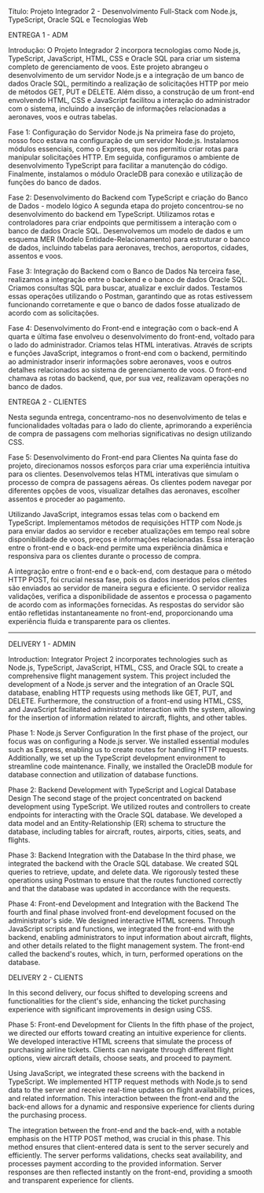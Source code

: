 Título: Projeto Integrador 2 - Desenvolvimento Full-Stack com Node.js, TypeScript, Oracle SQL e Tecnologias Web

ENTREGA 1 - ADM

Introdução:
O Projeto Integrador 2 incorpora tecnologias como Node.js, TypeScript, JavaScript, HTML, CSS e Oracle SQL para criar um sistema completo de gerenciamento de voos. Este projeto abrangeu o desenvolvimento de um servidor Node.js e a integração de um banco de dados Oracle SQL, permitindo a realização de solicitações HTTP por meio de métodos GET, PUT e DELETE. Além disso, a construção de um front-end envolvendo HTML, CSS e JavaScript facilitou a interação do administrador com o sistema, incluindo a inserção de informações relacionadas a aeronaves, voos e outras tabelas.

Fase 1: Configuração do Servidor Node.js
Na primeira fase do projeto, nosso foco estava na configuração de um servidor Node.js. Instalamos módulos essenciais, como o Express, que nos permitiu criar rotas para manipular solicitações HTTP. Em seguida, configuramos o ambiente de desenvolvimento TypeScript para facilitar a manutenção do código. Finalmente, instalamos o módulo OracleDB para conexão e utilização de funções do banco de dados.

Fase 2: Desenvolvimento do Backend com TypeScript e criação do Banco de Dados - modelo lógico
A segunda etapa do projeto concentrou-se no desenvolvimento do backend em TypeScript. Utilizamos rotas e controladores para criar endpoints que permitissem a interação com o banco de dados Oracle SQL. Desenvolvemos um modelo de dados e um esquema MER (Modelo Entidade-Relacionamento) para estruturar o banco de dados, incluindo tabelas para aeronaves, trechos, aeroportos, cidades, assentos e voos.

Fase 3: Integração do Backend com o Banco de Dados
Na terceira fase, realizamos a integração entre o backend e o banco de dados Oracle SQL. Criamos consultas SQL para buscar, atualizar e excluir dados. Testamos essas operações utilizando o Postman, garantindo que as rotas estivessem funcionando corretamente e que o banco de dados fosse atualizado de acordo com as solicitações.

Fase 4: Desenvolvimento do Front-end e integração com o back-end
A quarta e última fase envolveu o desenvolvimento do front-end, voltado para o lado do administrador. Criamos telas HTML interativas. Através de scripts e funções JavaScript, integramos o front-end com o backend, permitindo ao administrador inserir informações sobre aeronaves, voos e outros detalhes relacionados ao sistema de gerenciamento de voos. O front-end chamava as rotas do backend, que, por sua vez, realizavam operações no banco de dados.

ENTREGA 2 - CLIENTES

Nesta segunda entrega, concentramo-nos no desenvolvimento de telas e funcionalidades voltadas para o lado do cliente, aprimorando a experiência de compra de passagens com melhorias significativas no design utilizando CSS. 

Fase 5: Desenvolvimento do Front-end para Clientes
Na quinta fase do projeto, direcionamos nossos esforços para criar uma experiência intuitiva para os clientes. Desenvolvemos telas HTML interativas que simulam o processo de compra de passagens aéreas. Os clientes podem navegar por diferentes opções de voos, visualizar detalhes das aeronaves, escolher assentos e proceder ao pagamento.

Utilizando JavaScript, integramos essas telas com o backend em TypeScript. Implementamos métodos de requisições HTTP com Node.js para enviar dados ao servidor e receber atualizações em tempo real sobre disponibilidade de voos, preços e informações relacionadas. Essa interação entre o front-end e o back-end permite uma experiência dinâmica e responsiva para os clientes durante o processo de compra.

A integração entre o front-end e o back-end, com destaque para o método HTTP POST, foi crucial nessa fase, pois os dados inseridos pelos clientes são enviados ao servidor de maneira segura e eficiente. O servidor realiza validações, verifica a disponibilidade de assentos e processa o pagamento de acordo com as informações fornecidas. As respostas do servidor são então refletidas instantaneamente no front-end, proporcionando uma experiência fluida e transparente para os clientes.

----------------------------------------------------------------------------------------------------------------------------------------------------------------------------------------------------------------------------------------------------------

DELIVERY 1 - ADMIN

Introduction:
Integrator Project 2 incorporates technologies such as Node.js, TypeScript, JavaScript, HTML, CSS, and Oracle SQL to create a comprehensive flight management system. This project included the development of a Node.js server and the integration of an Oracle SQL database, enabling HTTP requests using methods like GET, PUT, and DELETE. Furthermore, the construction of a front-end using HTML, CSS, and JavaScript facilitated administrator interaction with the system, allowing for the insertion of information related to aircraft, flights, and other tables.

Phase 1: Node.js Server Configuration
In the first phase of the project, our focus was on configuring a Node.js server. We installed essential modules such as Express, enabling us to create routes for handling HTTP requests. Additionally, we set up the TypeScript development environment to streamline code maintenance. Finally, we installed the OracleDB module for database connection and utilization of database functions.

Phase 2: Backend Development with TypeScript and Logical Database Design
The second stage of the project concentrated on backend development using TypeScript. We utilized routes and controllers to create endpoints for interacting with the Oracle SQL database. We developed a data model and an Entity-Relationship (ER) schema to structure the database, including tables for aircraft, routes, airports, cities, seats, and flights.

Phase 3: Backend Integration with the Database
In the third phase, we integrated the backend with the Oracle SQL database. We created SQL queries to retrieve, update, and delete data. We rigorously tested these operations using Postman to ensure that the routes functioned correctly and that the database was updated in accordance with the requests.

Phase 4: Front-end Development and Integration with the Backend
The fourth and final phase involved front-end development focused on the administrator's side. We designed interactive HTML screens. Through JavaScript scripts and functions, we integrated the front-end with the backend, enabling administrators to input information about aircraft, flights, and other details related to the flight management system. The front-end called the backend's routes, which, in turn, performed operations on the database.

DELIVERY 2 - CLIENTS

In this second delivery, our focus shifted to developing screens and functionalities for the client's side, enhancing the ticket purchasing experience with significant improvements in design using CSS.

Phase 5: Front-end Development for Clients
In the fifth phase of the project, we directed our efforts toward creating an intuitive experience for clients. We developed interactive HTML screens that simulate the process of purchasing airline tickets. Clients can navigate through different flight options, view aircraft details, choose seats, and proceed to payment.

Using JavaScript, we integrated these screens with the backend in TypeScript. We implemented HTTP request methods with Node.js to send data to the server and receive real-time updates on flight availability, prices, and related information. This interaction between the front-end and the back-end allows for a dynamic and responsive experience for clients during the purchasing process.

The integration between the front-end and the back-end, with a notable emphasis on the HTTP POST method, was crucial in this phase. This method ensures that client-entered data is sent to the server securely and efficiently. The server performs validations, checks seat availability, and processes payment according to the provided information. Server responses are then reflected instantly on the front-end, providing a smooth and transparent experience for clients.

